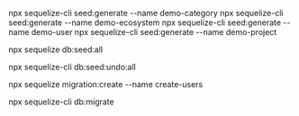 npx sequelize-cli seed:generate --name demo-category
npx sequelize-cli seed:generate --name demo-ecosystem
npx sequelize-cli seed:generate --name demo-user
npx sequelize-cli seed:generate --name demo-project


npx sequelize db:seed:all

npx sequelize-cli db:seed:undo:all

npx sequelize migration:create --name create-users

npx sequelize-cli db:migrate